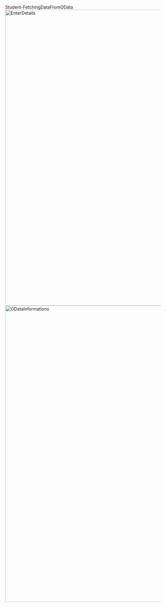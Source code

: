 Student-FetchingDataFromOData
<img width="957" alt="EnterDetails" src="https://github.com/MDilipKumar015/Student-FetchingDataFromOData/assets/127477427/be5a5320-81d5-4494-9c2f-4bdbe9b07cba">
<img width="958" alt="ODataInformations" src="https://github.com/MDilipKumar015/Student-FetchingDataFromOData/assets/127477427/c55e2357-e0cd-44a5-ad9b-4a738e41acef">
